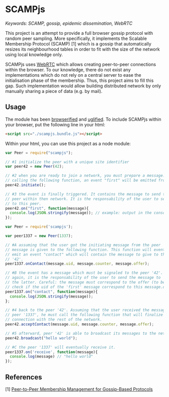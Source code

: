 # SCAMPjs

<i>Keywords: SCAMP, gossip, epidemic dissemination, WebRTC </i>

This project is an attempt to provide a full browser gossip protocol with
random peer sampling. More specifically, it implements the Scalable Membership
Protocol (SCAMP) [1] which is a gossip that automatically resizes its
neighbourhood tables in order to fit with the size of the network using local
knowledge only.

SCAMPjs uses [WebRTC](http://www.webrtc.org) which allows creating peer-to-peer
connections within the browser. To our knowledge, there do not exist any
implementations which do not rely on a central server to ease the
initialisation phase of the membership. Thus, this project aims to fill this
gap. Such implementation would allow building distributed network by only
manually sharing a piece of data (e.g. by mail).

## Usage

The module has been [browserified](http://browserify.org) and
[uglified](https://github.com/mishoo/UglifyJS). To include SCAMPjs within
your browser, put the following line in your html:

```html
<script src="./scampjs.bundle.js"></script>
```

Within your html, you can use this project as a node module:

```js
var Peer = require("scampjs");

// #1 initialize the peer with a unique site identifier
var peer42 = new Peer(42);

// #2 when you are ready to join a network, you must prepare a message. By
// calling the following function, an event "first" will be emitted from peer.
peer42.initiate();

// #3 the event is finally triggered. It contains the message to send to a
// peer within then network. It is the responsability of the user to send it
// to this peer.
peer42.on("first", function(message){
  console.log(JSON.stringify(message)); // example: output in the console
});
```

```js
var Peer = require('scampjs');

var peer1337 = new Peer(1337);

// #A assuming that the user got the initiating message from the peer '42', the
// message is given to the following function. This function will eventually
// emit an event "contact" which will contain the message to give to the peer
// '42'.
peer1337.onContact(message.uid, message.counter, message.offer);

// #B the event has a message which must be signaled to the peer '42'. Once
// again, it is the responsability of the user to send the message to
// the latter. Careful: the message must correspond to the offer (to be sure,
// check if the uid of the 'first' message correspond to this message.destUid).
peer1337.on("contact", function(message){
  console.log(JSON.stringify(message));
};
```

```js
// #4 back to the peer '42'. Assuming that the user received the message from
// peer '1337', he must call the following function that will finalize the
// connection with the rest of the network.
peer42.acceptContact(message.uid, message.counter, message.offer);

// #5 afterward, peer '42' is able to broadcast its messages to the network.
peer42.broadcast("hello world");
```

```js
// #C the peer '1337' will eventually receive it.
peer1337.on('receive', function(message){
  console.log(message) // "hello world"
});
```

## References

[1] [Peer-to-Peer Membership Management for Gossip-Based Protocols](http://pages.saclay.inria.fr/laurent.massoulie/ieee_tocs.pdf)

